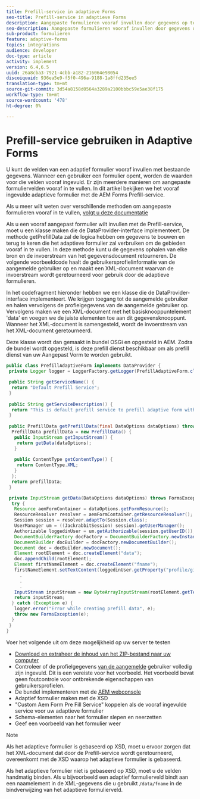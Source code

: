 ```yaml
---
title: Prefill-service in adaptieve Forms
seo-title: Prefill-service in adaptieve Forms
description: Aangepaste formulieren vooraf invullen door gegevens op te halen uit achterwaartse gegevensbronnen.
seo-description: Aangepaste formulieren vooraf invullen door gegevens op te halen uit achterwaartse gegevensbronnen.
sub-product: formulieren
feature: adaptive-forms
topics: integrations
audience: developer
doc-type: article
activity: implement
version: 6.4,6.5
uuid: 26a8cba3-7921-4cbb-a182-216064e98054
discoiquuid: 936ea5e9-f5f0-496a-9188-1a8ffd235ee5
translation-type: tm+mt
source-git-commit: 3d54a8158d0564a3289a2100bbbc59e5ae38f175
workflow-type: tm+mt
source-wordcount: '478'
ht-degree: 0%

---
```



# Prefill-service gebruiken in Adaptive Forms

U kunt de velden van een adaptief formulier vooraf invullen met bestaande gegevens. Wanneer een gebruiker een formulier opent, worden de waarden voor die velden vooraf ingevuld. Er zijn meerdere manieren om aangepaste formuliervelden vooraf in te vullen. In dit artikel bekijken we het vooraf ingevulde adaptieve formulier met de AEM Forms Prefill-service.

Als u meer wilt weten over verschillende methoden om aangepaste formulieren vooraf in te vullen, [volgt u deze documentatie](https://helpx.adobe.com/experience-manager/6-4/forms/using/prepopulate-adaptive-form-fields.html#AEMFormsprefillservice)

Als u een vooraf aangepast formulier wilt invullen met de Prefill-service, moet u een klasse maken die de DataProvider-interface implementeert. De methode getPrefillData zal de logica hebben om gegevens te bouwen en terug te keren die het adaptieve formulier zal verbruiken om de gebieden vooraf in te vullen. In deze methode kunt u de gegevens ophalen van elke bron en de invoerstream van het gegevensdocument retourneren. De volgende voorbeeldcode haalt de gebruikersprofielinformatie van de aangemelde gebruiker op en maakt een XML-document waarvan de invoerstream wordt geretourneerd voor gebruik door de adaptieve formulieren.

In het codefragment hieronder hebben we een klasse die de DataProvider-interface implementeert. We krijgen toegang tot de aangemelde gebruiker en halen vervolgens de profielgegevens van de aangemelde gebruiker op. Vervolgens maken we een XML-document met het basisknooppuntelement &#39;data&#39; en voegen we de juiste elementen toe aan dit gegevensknooppunt. Wanneer het XML-document is samengesteld, wordt de invoerstream van het XML-document geretourneerd.

Deze klasse wordt dan gemaakt in bundel OSGi en opgesteld in AEM. Zodra de bundel wordt opgesteld, is deze prefill dienst beschikbaar om als prefill dienst van uw Aangepast Vorm te worden gebruikt.

```java
public class PrefillAdaptiveForm implements DataProvider {
 private Logger logger = LoggerFactory.getLogger(PrefillAdaptiveForm.class);

 public String getServiceName() {
  return "Default Prefill Service";
 }
 
 public String getServiceDescription() {
  return "This is default prefill service to prefill adaptive form with user data";
 }
 
 public PrefillData getPrefillData(final DataOptions dataOptions) throws FormsException {
  PrefillData prefillData = new PrefillData() {
   public InputStream getInputStream() {
    return getData(dataOptions);
   }
   
   public ContentType getContentType() {
    return ContentType.XML;
   }
  };
  return prefillData;
 }

 private InputStream getData(DataOptions dataOptions) throws FormsException {  
  try {
   Resource aemFormContainer = dataOptions.getFormResource();
   ResourceResolver resolver = aemFormContainer.getResourceResolver();
   Session session = resolver.adaptTo(Session.class);
   UserManager um = ((JackrabbitSession) session).getUserManager();
   Authorizable loggedinUser = um.getAuthorizable(session.getUserID());
   DocumentBuilderFactory docFactory = DocumentBuilderFactory.newInstance();
   DocumentBuilder docBuilder = docFactory.newDocumentBuilder();
   Document doc = docBuilder.newDocument();
   Element rootElement = doc.createElement("data");
   doc.appendChild(rootElement);
   Element firstNameElement = doc.createElement("fname");
   firstNameElement.setTextContent(loggedinUser.getProperty("profile/givenName")[0].getString());
     .
     .
     .
   InputStream inputStream = new ByteArrayInputStream(rootElement.getTextContent().getBytes());
   return inputStream;
  } catch (Exception e) {
   logger.error("Error while creating prefill data", e);
   throw new FormsException(e);
  }
 }
}
```

Voer het volgende uit om deze mogelijkheid op uw server te testen

* [Download en extraheer de inhoud van het ZIP-bestand naar uw computer](assets/prefillservice.zip)
* Controleer of de profielgegevens [van de aangemelde](http://localhost:4502/libs/granite/security/content/useradmin) gebruiker volledig zijn ingevuld. Dit is een vereiste voor het voorbeeld. Het voorbeeld bevat geen foutcontrole voor ontbrekende eigenschappen van gebruikersprofielen.
* De bundel implementeren met de [AEM webconsole](http://localhost:4502/system/console/bundles)
* Adaptief formulier maken met de XSD
* &quot;Custom Aem Form Pre Fill Service&quot; koppelen als de vooraf ingevulde service voor uw adaptieve formulier
* Schema-elementen naar het formulier slepen en neerzetten
* Geef een voorbeeld van het formulier weer

>[!NOTE]
>
>Als het adaptieve formulier is gebaseerd op XSD, moet u ervoor zorgen dat het XML-document dat door de Prefill-service wordt geretourneerd, overeenkomt met de XSD waarop het adaptieve formulier is gebaseerd.
>
>Als het adaptieve formulier niet is gebaseerd op XSD, moet u de velden handmatig binden. Als u bijvoorbeeld een adaptief formulierveld bindt aan een naamelement in de XML-gegevens die u gebruikt `/data/fname` in de bindverwijzing van het adaptieve formulierveld.

